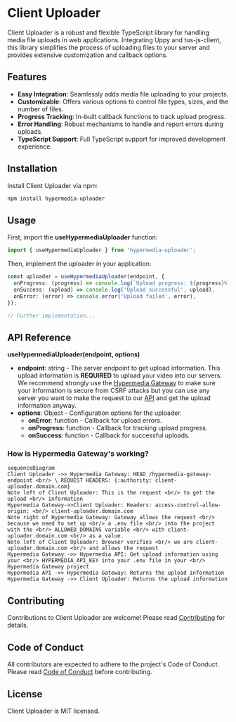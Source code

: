 # Client Uploader

Client Uploader is a robust and flexible TypeScript library for handling media file uploads in web applications. Integrating Uppy and tus-js-client, this library simplifies the process of uploading files to your server and provides extensive customization and callback options.

## Features

- **Easy Integration**: Seamlessly adds media file uploading to your projects.
- **Customizable**: Offers various options to control file types, sizes, and the number of files.
- **Progress Tracking**: In-built callback functions to track upload progress.
- **Error Handling**: Robust mechanisms to handle and report errors during uploads.
- **TypeScript Support**: Full TypeScript support for improved development experience.

## Installation

Install Client Uploader via npm:

```bash
npm install hypermedia-uploader
```

## Usage

First, import the **useHypermediaUploader** function:

```typescript
import { useHypermediaUploader } from 'hypermedia-uploader';
```

Then, implement the uploader in your application:

```typescript
const uploader = useHypermediaUploader(endpoint, {
  onProgress: (progress) => console.log(`Upload progress: ${progress}%`),
  onSuccess: (upload) => console.log('Upload successful', upload),
  onError: (error) => console.error('Upload failed', error),
});

// Further implementation...
```

## API Reference

**useHypermediaUploader(endpoint, options)**

- **endpoint**: string - The server endpoint to get upload information. This upload information is **REQUIRED** to upload your video into our servers. We recommend strongly use the [Hypermedia Gateway](https://github.io) to make sure your information is secure from CSRF attacks but you can use any server you want to make the request to our [API](https://api.hypermedia.link/docs) and get the upload information anyway.
- **options**: Object - Configuration options for the uploader.
  - **onError**: function - Callback for upload errors.
  - **onProgress**: function - Callback for tracking upload progress.
  - **onSuccess**: function - Callback for successful uploads.

### How is Hypermedia Gateway's working?

```mermaid
sequenceDiagram
Client Uploader ->> Hypermedia Gateway: HEAD /hypermedia-gateway-endpoint <br/> \ REQUEST HEADERS: {:authority: client-uploader.domain.com}
Note left of Client Uploader: This is the request <br/> to get the upload <br/> information
Hypermedia Gateway->>Client Uploader: Headers: access-control-allow-origin: <br/> client-uploader.domain.com
Note right of Hypermedia Gateway: Gateway allows the request <br/> because we need to set up <br/> a .env file <br/> into the project with the <br/> ALLOWED_DOMAINS variable <br/> with client-uploader.domain.com <br/> as a value.
Note left of Client Uploader: Browser verifies <br/> we are client-uploader.domain.com <br/> and allows the request
Hypermedia Gateway ->> Hypermedia API: Get upload information using your <br/> HYPERMEDIA_API_KEY into your .env file in your <br/> Hypermedia Gateway project
Hypermedia API ->> Hypermedia Gateway: Returns the upload information
Hypermedia Gateway ->> Client Uploader: Returns the upload information
```

## Contributing

Contributions to Client Uploader are welcome! Please read [Contributing](CONTRIBUTING.md) for details.

## Code of Conduct

All contributors are expected to adhere to the project's Code of Conduct. Please read [Code of Conduct](CODE_OF_CONDUCT.md) before contributing.

## License

Client Uploader is MIT licensed.
